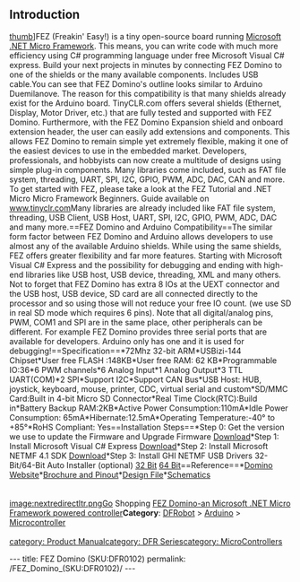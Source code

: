 <h2 id="introduction">Introduction</h2>
<p><a href="image:DFR0102.jpg" title="wikilink">thumb</a>]FEZ (Freakin' Easy!) is a tiny open-source board running <a href="http://www.microsoft.com/netmf/default.mspx">Microsoft .NET Micro Framework</a>. This means, you can write code with much more efficiency using C# programming language under free Microsoft Visual C# express. Build your next projects in minutes by connecting FEZ Domino to one of the shields or the many available components. Includes USB cable.You can see that FEZ Domino's outline looks similar to Arduino Duemilanove. The reason for this compatibility is that many shields already exist for the Arduino board. TinyCLR.com offers several shields (Ethernet, Display, Motor Driver, etc.) that are fully tested and supported with FEZ Domino. Furthermore, with the FEZ Domino Expansion shield and onboard extension header, the user can easily add extensions and components. This allows FEZ Domino to remain simple yet extremely flexible, making it one of the easiest devices to use in the embedded market. Developers, professionals, and hobbyists can now create a multitude of designs using simple plug-in components. Many libraries come included, such as FAT file system, threading, UART, SPI, I2C, GPIO, PWM, ADC, DAC, CAN and more. To get started with FEZ, please take a look at the FEZ Tutorial and .NET Micro Micro Framework Beginners. Guide available on <a href="http://www.tinyclr.com">www.tinyclr.com</a>Many libraries are already included like FAT file system, threading, USB Client, USB Host, UART, SPI, I2C, GPIO, PWM, ADC, DAC and many more.==FEZ Domino and Arduino Compatibility==The similar form factor between FEZ Domino and Arduino allows developers to use almost any of the available Arduino shields. While using the same shields, FEZ offers greater flexibility and far more features. Starting with Microsoft Visual C# Express and the possibility for debugging and ending with high-end libraries like USB host, USB device, threading, XML and many others. Not to forget that FEZ Domino has extra 8 IOs at the UEXT connector and the USB host, USB device, SD card are all connected directly to the processor and so using those will not reduce your free IO count. (we use SD in real SD mode which requires 6 pins). Note that all digital/analog pins, PWM, COM1 and SPI are in the same place, other peripherals can be different. For example FEZ Domino provides three serial ports that are available for developers. Arduino only has one and it is used for debugging!==Specification==*72Mhz 32-bit ARM*USBizi-144 Chipset*User free FLASH :148KB*User free RAM: 62 KB*Programmable IO:36*6 PWM channels*6 Analog Input*1 Analog Output*3 TTL UART(COM)*2 SPI*Support I2C*Support CAN Bus*USB Host: HUB, joystick, keyboard, mouse, printer, CDC, virtual serial and custom*SD/MMC Card:Built in 4-bit Micro SD Connector*Real Time Clock(RTC):Build in*Battery Backup RAM:2KB*Active Power Consumption:110mA*Idle Power Consumption: 65mA*Hibernate:12.5mA*Operating Temperature:-40° to +85°*RoHS Compliant: Yes==Installation Steps==*Step 0: Get the version we use to update the Firmware and Upgrade Firmware <a href="http://www.ghielectronics.com/downloads/general/teraterm_utf8-4.53.zip">Download</a>*Step 1: Install Microsoft Visual C# Express <a href="http://www.microsoft.com/express/Downloads/#2010-Visual-CS">Download</a>*Step 2: Install Microsoft NETMF 4.1 SDK <a href="http://www.ghielectronics.com/downloads/NETMF/GHI%20NETMF%20v4.1%20SDK.zip">Download</a>*Step 3: Install GHI NETMF USB Drivers 32-Bit/64-Bit Auto Installer (optional) <a href="http://ghielectronics.com/downloads/NETMF/GHI%20NETMF%20USB%20Drivers%2032-Bit.zip">32 Bit</a> <a href="http://ghielectronics.com/downloads/NETMF/GHI%20NETMF%20USB%20Drivers%2064-Bit.zip">64 Bit</a>==Reference==*<a href="http://www.tinyclr.com/hardware/1/fez-domino/">Domino Website</a>*<a href="http://www.tinyclr.com/downloads/Domino/Broch_FEZ_Domino.pdf">Brochure and Pinout</a>*<a href="http://www.tinyclr.com/downloads/Domino/FEZDomino%20Design.zip">Design File</a>*<a href="http://www.tinyclr.com/downloads/Domino/FEZDomino_sch.pdf">Schematics</a><br /><br /><br /><a href="image:nextredirectltr.png" title="wikilink">image:nextredirectltr.pngGo</a> Shopping <a href="https://www.dfrobot.com/product-342.html">FEZ Domino-an Microsoft .NET Micro Framework powered controller</a><strong>Category</strong>: <a href="https://www.dfrobot.com/">DFRobot</a> &gt; <a href="https://www.dfrobot.com/index.php?route=product/category&amp;path=35">Arduino</a> &gt; <a href="https://www.dfrobot.com/index.php?route=product/category&amp;path=35_104">Microcontroller</a><br /><br /><a href="category:_Product_Manual" title="wikilink">category: Product Manual</a><a href="category:_DFR_Series" title="wikilink">category: DFR Series</a><a href="category:_MicroControllers" title="wikilink">category: MicroControllers</a></p>---
title: FEZ Domino (SKU:DFR0102)
permalink: /FEZ_Domino_(SKU:DFR0102)/
---

